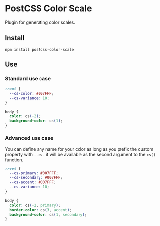 PostCSS Color Scale
===================

Plugin for generating color scales.

Install
-------
`npm install postcss-color-scale`

Use
---

### Standard use case

```css
:root {
  --cs-color: #007FFF;
  --cs-variance: 10;
}

body {
  color: cs(-2);
  background-color: cs(1);
}
```

### Advanced use case
You can define any name for your color as long as you prefix the custom property with `--cs-` it will be available as the second argument to the `cs()` function.

```css
:root {
  --cs-primary: #007FFF;
  --cs-secondary: #007FFF;
  --cs-accent: #007FFF;
  --cs-variance: 10;
}

body {
  color: cs(-2, primary);
  border-color: cs(3, accent);
  background-color: cs(1, secondary);
}
```
